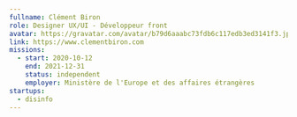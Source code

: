 ```yaml
---
fullname: Clément Biron
role: Designer UX/UI - Développeur front
avatar: https://gravatar.com/avatar/b79d6aaabc73fdb6c117edb3ed3141f3.jpg?s=512
link: https://www.clementbiron.com
missions:
  - start: 2020-10-12
    end: 2021-12-31
    status: independent
    employer: Ministère de l'Europe et des affaires étrangères
startups:
  - disinfo
---
```

